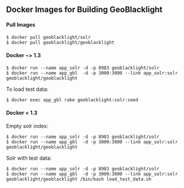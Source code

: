 

## Docker Images for Building GeoBlacklight


#### Pull Images ###
	$ docker pull geoblacklight/solr
	$ docker pull geoblacklight/geoblacklight

#### Docker ~> 1.3

	$ docker run --name app_solr -d -p 8983 geoblacklight/solr
	$ docker run --name app_gbl  -d -p 3000:3000 --link app_solr:solr geoblacklight/geoblacklight

To load test data:

	$ docker exec app_gbl rake geoblacklight:solr:seed

#### Docker < 1.3

Empty solr index:

	$ docker run --name app_solr -d -p 8983 geoblacklight/solr
	$ docker run --name app_gbl  -d -p 3000:3000 --link app_solr:solr geoblacklight/geoblacklight

Solr with test data:

	$ docker run --name app_solr -d -p 8983 geoblacklight/solr
	$ docker run --name app_gbl  -d -p 3000:3000 --link app_solr:solr geoblacklight/geoblacklight /bin/bash load_test_data.sh
